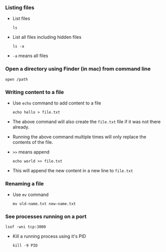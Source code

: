 ### Listing files

- List files

  ```
  ls
  ```

- List all files including hidden files
  ```
  ls -a
  ```
- `-a` means all files

### Open a directory using Finder (in mac) from command line

```
open /path
```

### Writing content to a file

- Use `echo` command to add content to a file

  ```
  echo hello > file.txt
  ```

- The above command will also create the `file.txt` file if it was not there already.
- Running the above command multiple times will only replace the contents of the file.

- `>>` means append

  ```
  echo world >> file.txt
  ```

- This will append the new content in a new line to `file.txt`

### Renaming a file

- Use `mv` command

  ```
  mv old-name.txt new-name.txt
  ```

### See processes running on a port

```
lsof -wni tcp:3000
```

- Kill a running process using it's PID

  ```
  kill -9 PID
  ```
